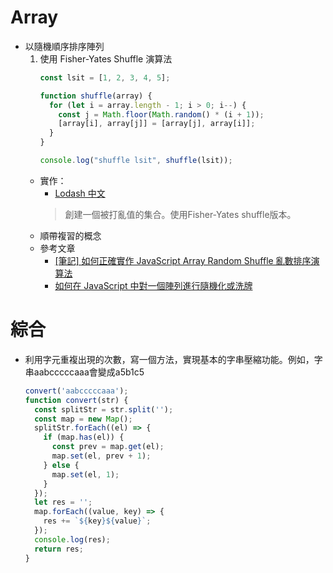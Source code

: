 # Array
- 以隨機順序排序陣列
  1. 使用 Fisher-Yates Shuffle 演算法   
      ```javascript
      const lsit = [1, 2, 3, 4, 5];

      function shuffle(array) {
        for (let i = array.length - 1; i > 0; i--) {
          const j = Math.floor(Math.random() * (i + 1));
          [array[i], array[j]] = [array[j], array[i]];
        }
      }

      console.log("shuffle lsit", shuffle(lsit));
      ```
  - 實作：
    - [Lodash 中文](https://www.lodashjs.com/docs/lodash.shuffle)
    > 創建一個被打亂值的集合。使用Fisher-Yates shuffle版本。
  - 順帶複習的概念
  - 參考文章
    - [[筆記] 如何正確實作 JavaScript Array Random Shuffle 亂數排序演算法](https://shubo.io/javascript-random-shuffle/)
    - [如何在 JavaScript 中對一個陣列進行隨機化或洗牌](https://www.delftstack.com/zh-tw/howto/javascript/shuffle-array-javascript/)

# 綜合
- 利用字元重複出現的次數，寫一個方法，實現基本的字串壓縮功能。例如，字串aabcccccaaa會變成a5b1c5
  ```js
  convert('aabcccccaaa');
  function convert(str) {
    const splitStr = str.split('');
    const map = new Map();
    splitStr.forEach((el) => {
      if (map.has(el)) {
        const prev = map.get(el);
        map.set(el, prev + 1);
      } else {
        map.set(el, 1);
      }
    });
    let res = '';
    map.forEach((value, key) => {
      res += `${key}${value}`;
    });
    console.log(res);
    return res;
  }
  ```
